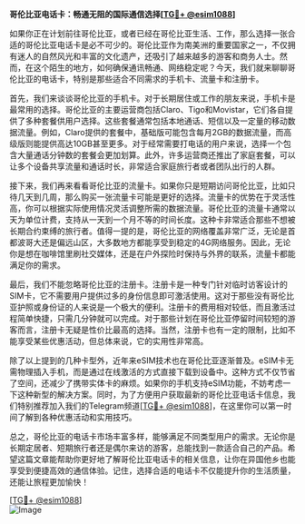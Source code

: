 **哥伦比亚电话卡：畅通无阻的国际通信选择[[TG💪+ @esim1088](https://t.me/s/esim1088)]**

如果你正在计划前往哥伦比亚，或者已经在哥伦比亚生活、工作，那么选择一张合适的哥伦比亚电话卡是必不可少的。哥伦比亚作为南美洲的重要国家之一，不仅拥有迷人的自然风光和丰富的文化遗产，还吸引了越来越多的游客和商务人士。然而，在这个陌生的地方，如何确保通讯畅通、网络稳定呢？今天，我们就来聊聊哥伦比亚的电话卡，特别是那些适合不同需求的手机卡、流量卡和注册卡。

首先，我们来谈谈哥伦比亚的手机卡。对于长期居住或工作的朋友来说，手机卡是最常用的选择。哥伦比亚的主要运营商包括Claro、Tigo和Movistar，它们各自提供了多种套餐供用户选择。这些套餐通常包括本地通话、短信以及一定量的移动数据流量。例如，Claro提供的套餐中，基础版可能包含每月2GB的数据流量，而高级版则能提供高达10GB甚至更多。对于经常需要打电话的用户来说，选择一个包含大量通话分钟数的套餐会更加划算。此外，许多运营商还推出了家庭套餐，可以让多个设备共享流量和通话时长，非常适合家庭旅行者或者团队出行的人群。

接下来，我们再来看看哥伦比亚的流量卡。如果你只是短期访问哥伦比亚，比如只待几天到几周，那么购买一张流量卡可能是更好的选择。流量卡的优势在于灵活性高，你可以根据实际使用情况灵活调整所需的数据流量。哥伦比亚的流量卡通常以天为单位计费，支持从一天到一个月不等的时间长度。这种卡非常适合那些不想被长期合约束缚的旅行者。值得一提的是，哥伦比亚的网络覆盖非常广泛，无论是首都波哥大还是偏远山区，大多数地方都能享受到稳定的4G网络服务。因此，无论你是想在咖啡馆里刷社交媒体，还是在户外探险时保持与外界的联系，流量卡都能满足你的需求。

最后，我们不能忽略哥伦比亚的注册卡。注册卡是一种专门针对临时访客设计的SIM卡，它不需要用户提供过多的身份信息即可激活使用。这对于那些没有哥伦比亚护照或身份证的人来说是一个极大的便利。注册卡的费用相对较低，而且激活过程简单快捷，只需几分钟就可以完成。对于那些计划在哥伦比亚停留时间较短的游客而言，注册卡无疑是性价比最高的选择。当然，注册卡也有一定的限制，比如不能享受某些优惠活动，但总体来说，它的实用性非常高。

除了以上提到的几种卡型外，近年来eSIM技术也在哥伦比亚逐渐普及。eSIM卡无需物理插入手机，而是通过在线激活的方式直接下载到设备中。这种方式不仅节省了空间，还减少了携带实体卡的麻烦。如果你的手机支持eSIM功能，不妨考虑一下这种新型的解决方案。同时，为了方便用户获取最新的哥伦比亚电话卡信息，我们特别推荐加入我们的Telegram频道[[TG💪+ @esim1088](https://t.me/s/esim1088)]，在这里你可以第一时间了解到各种优惠活动和实用技巧。

总之，哥伦比亚的电话卡市场丰富多样，能够满足不同类型用户的需求。无论你是长期定居者、短期旅行者还是偶尔来访的游客，总能找到一款适合自己的产品。希望这篇文章能帮助你更好地了解哥伦比亚电话卡的相关信息，让你在异国他乡也能享受到便捷高效的通信体验。记住，选择合适的电话卡不仅能提升你的生活质量，还能让旅程更加愉快！

[[TG💪+ @esim1088](https://t.me/s/esim1088)]  
![Image](https://i.postimg.cc/4NQfJmqS/Snipaste-2025-05-13-00-14-12.png)